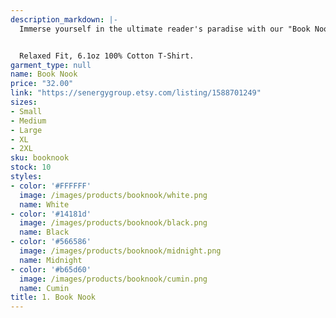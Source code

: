 ```yaml
---
description_markdown: |-
  Immerse yourself in the ultimate reader's paradise with our "Book Nook" Cozy Tee. This one-of-a-kind design showcases a meticulously crafted stack of books on both sides of the eye-catching typography "Book Nook." Crafted from soft, breathable cotton, this shirt comes in four inviting colors—white, midnight, black, and cumin—allowing you to choose the hue that best sets your reading mood. Whether you're curling up with a classic novel or taking a coffee break, this tee provides the comfort and ambiance essential for any book lover's lifestyle.


  Relaxed Fit, 6.1oz 100% Cotton T-Shirt.
garment_type: null
name: Book Nook
price: "32.00"
link: "https://senergygroup.etsy.com/listing/1588701249"
sizes:
- Small
- Medium
- Large
- XL
- 2XL
sku: booknook
stock: 10
styles:
- color: '#FFFFFF'
  image: /images/products/booknook/white.png
  name: White
- color: '#14181d'
  image: /images/products/booknook/black.png
  name: Black
- color: '#566586'
  image: /images/products/booknook/midnight.png
  name: Midnight
- color: '#b65d60'
  image: /images/products/booknook/cumin.png
  name: Cumin
title: 1. Book Nook
---
```

